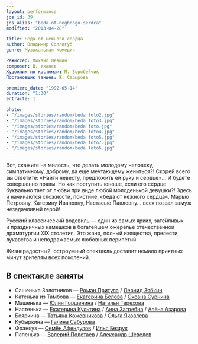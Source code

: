 ```yaml
---
layout: performance
jos_id: 39
jos_alias: "beda-ot-neghnogo-serdca"
modified: "2013-04-28"

title: Беда от нежного сердца
author: Владимир Соллогуб
genre: Музыкальная комедия

Режиссер: Михаил Левшин
composer: Д. Уханев
Художник по костюмам: М. Воробейчик
Постановщик танцев: Ж. Садырова

premiere_date: "1992-05-14"
duration: "1:30"
entracte: 1

photo:
- "/images/stories/random/beda foto2.jpg"
- "/images/stories/random/beda foto3.jpg"
- "/images/stories/random/beda foto.jpg"
- "/images/stories/random/beda foto4.jpg"
- "/images/stories/random/beda foto5.jpg"
- "/images/stories/random/beda foto7.jpg"
- "/images/stories/random/beda foto6.jpg"
---
```



Вот, скажите на милость, что делать молодому человеку, симпатичному, доброму, да еще мечтающему жениться?! Скорей всего вы ответите: «Найти невесту, предложить ей руку и сердце»... И будете совершенно правы. Но как поступить юноше, если его сердце буквально тает от любви при виде любой молоденькой девушки?! Здесь и начинаются сложности, поистине, «беда от нежного сердца». Марью Петровну, Катерину Ивановну, Настасью Павловну... всех позвал замуж незадачливый герой!

Русский классический водевиль — один из самых ярких, затейливых и праздничных камешков в богатейшем ожерелье отечественной драматургии ХIХ столетия. Это жанр, полный изящества, прелести, лукавства и неподражаемых любовных перипетий.

Жизнерадостный, остроумный спектакль доставит немало приятных минут зрителям всех поколений.


## В спектакле заняты

- Сашенька Золотников — [Роман Притула](50-roman-pritula.html) / [Леонид Зябкин](67-leonid-zabkin.html)
- Катенька из Тамбова — [Екатерина Белова](23-belova-ekaterina.html) / [Оксана Сурнина](85-oksana-surnina.html)
- Машенька — [Юлия Горшенина](49-ylia-gorshenina.html) / [Наталья Терехова](56-natasha-terehova.html)
- Настенька — [Екатерина Культина](81-ekaterina-kyltina.html) / [Анна Загребна](79-anna-zagrebna.html) / [Алёна Азарова](86-alena-kiverskaia.html)
- Бояркина — [Татьяна Кожевникова](80-tatiana-kogevnikova.html) / [Ольга Яковлева](89-olga-yakovleva.html)
- Кубыркина — [Галина Сабурова](61-galina-saburova.html)
- Француз — [Семён Афендулов](22-afendulov-semen.html) / [Илья Безрук](83-bezryk-ilya.html)
- Папенька — [Валерий Полетаев](82-valerii-poletaev.html) / [Александр Шевелев](87-aleksandr-shevelov.html)